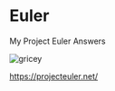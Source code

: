 # Euler
My Project Euler Answers

![gricey](https://projecteuler.net/profile/gricey.png)

https://projecteuler.net/
